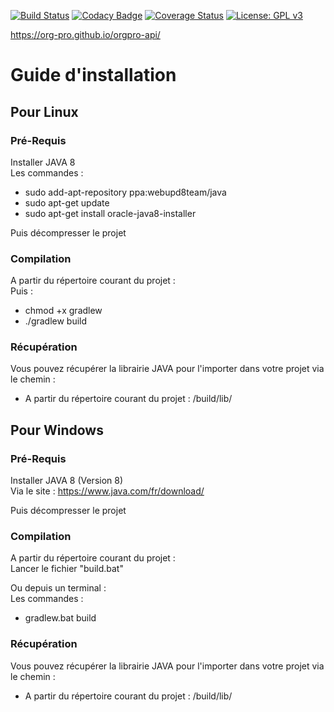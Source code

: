 [![Build Status](https://travis-ci.org/Org-Pro/orgpro-api.svg?branch=api-trello)](https://travis-ci.org/Org-Pro/orgpro-api)
[![Codacy Badge](https://api.codacy.com/project/badge/Grade/9648a5e072954637af782a8451d4d3cc)](https://www.codacy.com/app/Trellorg/orgpro-api?utm_source=github.com&amp;utm_medium=referral&amp;utm_content=Org-Pro/orgpro-api&amp;utm_campaign=Badge_Grade)
[![Coverage Status](https://coveralls.io/repos/github/Org-Pro/orgpro-api/badge.svg?branch=api-trello)](https://coveralls.io/github/Org-Pro/orgpro-api?branch=api-trello)
[![License: GPL v3](https://img.shields.io/badge/License-GPL%20v3-blue.svg)](https://github.com/CodeChillAlluna/code-chill/blob/master/LICENSE)

<https://org-pro.github.io/orgpro-api/>

# Guide d'installation

## Pour Linux

### Pré-Requis
Installer JAVA 8  
Les commandes :  
- sudo add-apt-repository ppa:webupd8team/java  
- sudo apt-get update  
- sudo apt-get install oracle-java8-installer  
 
Puis décompresser le projet
    
### Compilation
A partir du répertoire courant du projet :  
Puis :  
- chmod +x gradlew  
- ./gradlew build  

### Récupération
Vous pouvez récupérer la librairie JAVA pour l'importer dans votre projet via le chemin :  
- A partir du répertoire courant du projet : /build/lib/
    
## Pour Windows

### Pré-Requis
Installer JAVA 8 (Version 8)  
Via le site : <https://www.java.com/fr/download/>  

Puis décompresser le projet

### Compilation
A partir du répertoire courant du projet :  
Lancer le fichier "build.bat"  

Ou depuis un terminal :  
Les commandes :  
- gradlew.bat build

### Récupération
Vous pouvez récupérer la librairie JAVA pour l'importer dans votre projet via le chemin :  
- A partir du répertoire courant du projet : /build/lib/
